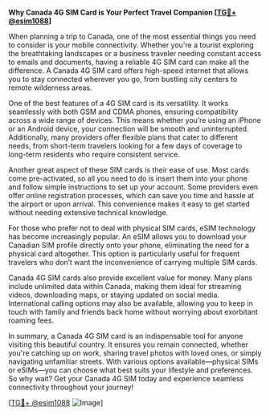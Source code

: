 **Why Canada 4G SIM Card is Your Perfect Travel Companion [[TG💪+ @esim1088](https://t.me/s/esim1088)]**

When planning a trip to Canada, one of the most essential things you need to consider is your mobile connectivity. Whether you're a tourist exploring the breathtaking landscapes or a business traveler needing constant access to emails and documents, having a reliable 4G SIM card can make all the difference. A Canada 4G SIM card offers high-speed internet that allows you to stay connected wherever you go, from bustling city centers to remote wilderness areas.

One of the best features of a 4G SIM card is its versatility. It works seamlessly with both GSM and CDMA phones, ensuring compatibility across a wide range of devices. This means whether you’re using an iPhone or an Android device, your connection will be smooth and uninterrupted. Additionally, many providers offer flexible plans that cater to different needs, from short-term travelers looking for a few days of coverage to long-term residents who require consistent service.

Another great aspect of these SIM cards is their ease of use. Most cards come pre-activated, so all you need to do is insert them into your phone and follow simple instructions to set up your account. Some providers even offer online registration processes, which can save you time and hassle at the airport or upon arrival. This convenience makes it easy to get started without needing extensive technical knowledge.

For those who prefer not to deal with physical SIM cards, eSIM technology has become increasingly popular. An eSIM allows you to download your Canadian SIM profile directly onto your phone, eliminating the need for a physical card altogether. This option is particularly useful for frequent travelers who don’t want the inconvenience of carrying multiple SIM cards.

Canada 4G SIM cards also provide excellent value for money. Many plans include unlimited data within Canada, making them ideal for streaming videos, downloading maps, or staying updated on social media. International calling options may also be available, allowing you to keep in touch with family and friends back home without worrying about exorbitant roaming fees.

In summary, a Canada 4G SIM card is an indispensable tool for anyone visiting this beautiful country. It ensures you remain connected, whether you're catching up on work, sharing travel photos with loved ones, or simply navigating unfamiliar streets. With various options available—physical SIMs or eSIMs—you can choose what best suits your lifestyle and preferences. So why wait? Get your Canada 4G SIM today and experience seamless connectivity throughout your journey! 

[[TG💪+ @esim1088](https://t.me/s/esim1088) ![Image](https://i.postimg.cc/Y0z9fWf4/image.png)]